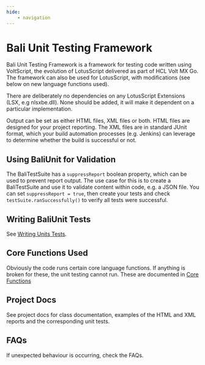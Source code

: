 ```yaml
---
hide:
    - navigation
---
```

# Bali Unit Testing Framework

Bali Unit Testing Framework is a framework for testing code written using VoltScript, the evolution of LotusScript delivered as part of HCL Volt MX Go. The framework can also be used for LotusScript, with modifications (see below on new language functions used).

There are deliberately no dependencies on any LotusScript Extensions (LSX, e.g nlsxbe.dll). None should be added, it will make it dependent on a particular implementation.

Output can be set as either HTML files, XML files or both. HTML files are designed for your project reporting. The XML files are in standard JUnit format, which your build automation processes (e.g. Jenkins) can leverage to determine whether the build is successful or not.

## Using BaliUnit for Validation

The BaliTestSuite has a `suppressReport` boolean property, which can be used to prevent report output. The use case for this is to create a BaliTestSuite and use it to validate content within code, e.g. a JSON file. You can set `suppressReport = true`, then create your tests and check `testSuite.ranSuccessfully()` to verify all tests were successful.

## Writing BaliUnit Tests

See [Writing Units Tests](Writing-Unit-Tests/index.md).

## Core Functions Used

Obviously the code runs certain core language functions. If anything is broken for these, the unit testing cannot run. These are documented in [Core Functions](CoreFunctions.md)

## Project Docs

See project docs for class documentation, examples of the HTML and XML reports and the corresponding unit tests.

## FAQs

If unexpected behaviour is occurring, check the FAQs.
